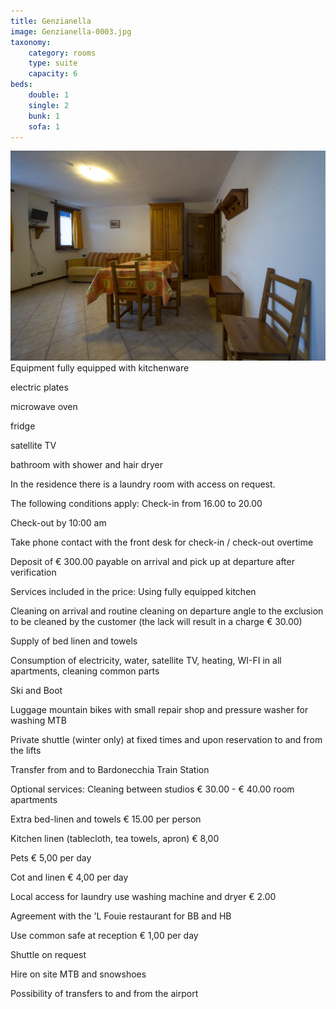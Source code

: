 ```yaml
---
title: Genzianella
image: Genzianella-0003.jpg
taxonomy:
    category: rooms
    type: suite
    capacity: 6
beds:
    double: 1
    single: 2
    bunk: 1
    sofa: 1
---
```

![Living Room](Genzianella-0003.jpg)
Equipment
fully equipped with kitchenware

electric plates

microwave oven

fridge

satellite TV

bathroom with shower and hair dryer

In the residence there is a laundry room with access on request.

 
The following conditions apply:
Check-in from 16.00 to 20.00

Check-out by 10:00 am

Take phone contact with the front desk for check-in / check-out overtime

Deposit of € 300.00 payable on arrival and pick up at departure after verification

 

Services included in the price:
Using fully equipped kitchen

Cleaning on arrival and routine cleaning on departure angle to the exclusion to be cleaned by the customer (the lack will result in a charge € 30.00)

Supply of bed linen and towels

Consumption of electricity, water, satellite TV, heating, WI-FI in all apartments, cleaning common parts

Ski and Boot

Luggage mountain bikes with small repair shop and pressure washer for washing MTB

Private shuttle (winter only) at fixed times and upon reservation to and from the lifts

Transfer from and to Bardonecchia Train Station

 

Optional services:
Cleaning between studios € 30.00 - € 40.00 room apartments

Extra bed-linen and towels € 15.00 per person

Kitchen linen (tablecloth, tea towels, apron) € 8,00

Pets € 5,00 per day

Cot and linen € 4,00 per day

Local access for laundry use washing machine and dryer € 2.00

Agreement with the 'L Fouie restaurant for BB and HB

Use common safe at reception € 1,00 per day

Shuttle on request

Hire on site MTB and snowshoes

Possibility of transfers to and from the airport

 

